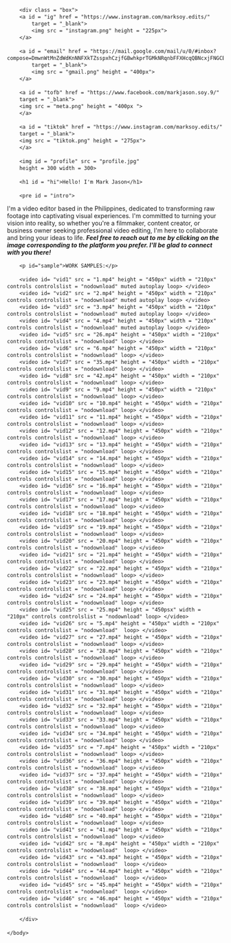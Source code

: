 <!DOCTYPE html>
<html>
    <head>
        <title>
            marksoy.edits
        </title>
        <style>
            #profile {
                position: absolute;
                top: 10px;
                left: 50px;
                border-radius: 50%;
                box-shadow: 7px 10px 15px gray;
            }
            #hi{
                position: absolute;
                top: 10px;
                right: 185px;
                font-size: 70px;
            }
            #intro{
                position: absolute;
                top:120px;
                left: 395px;
                font-size: 27px;
                text-align: justify;
            }
            #sample{
                position: absolute;
                top: 500px;
                right: 50px;
                left: 50px;
                font-size: 30px;
            }
            #vid1{
                position: absolute;
                top:550px;
                left: 50px;
            }
            #vid2{
                position: absolute;
                top:550px;
                left: 370px;
            }
            #vid3{
                position: absolute;
                top:550px;
                left: 700px;
            }
            #vid4{
                position: absolute;
                top:550px;
                left: 1000px;
            }
            #vid5{
                position: absolute;
                top:1000px;
                left: 50px;
            }
            #vid6{
                position: absolute;
                top:1000px;
                left: 370px;
            }
            #vid7{
                position: absolute;
                top:1000px;
                left: 700px;
            }
            #vid8{
                position: absolute;
                top:1000px;
                left: 1000px;
            }
            #vid9{
                position: absolute;
                top:1450px;
                left: 50px;
            }
            #vid10{
                position: absolute;
                top:1450px;
                left: 370px;
            }
            #vid11{
                position: absolute;
                top:1450px;
                left: 700px;
            }
            #vid12{
                position: absolute;
                top:1450px;
                left: 1000px;
            }
            #vid13{
                position: absolute;
                top:1900px;
                left: 50px;
            }
            #vid14{
                position: absolute;
                top:1900px;
                left: 370px;
            }
            #vid15{
                position: absolute;
                top:1900px;
                left: 700px;
            }
            #vid16{
                position: absolute;
                top:1900px;
                left: 1000px;
            }
            #vid17{
                position: absolute;
                top:2350px;
                left: 50px;
            }
            #vid18{
                position: absolute;
                top:2350px;
                left: 370px;
            }
            #vid19{
                position: absolute;
                top:2350px;
                left: 700px;
            }
            #vid20{
                position: absolute;
                top:2350px;
                left: 1000px;
            }
            #vid21{
                position: absolute;
                top:2800px;
                left: 50px;
            }
            #vid22{
                position: absolute;
                top:2800px;
                left: 370px;
            }
            #vid23{
                position: absolute;
                top:2800px;
                left: 700px;
            }
            #vid24{
                position: absolute;
                top:2800px;
                left: 1000px;
            }
            #vid25{
                position: absolute;
                top:3250px;
                left: 50px;
            }
            #vid26{
                position: absolute;
                top:3250px;
                left: 370px;
            }
            #vid27{
                position: absolute;
                top:3250px;
                left: 700px;
            }
            #vid28{
                position: absolute;
                top:3250px;
                left: 1000px;
            }
            #vid29{
                position: absolute;
                top:3700px;
                left: 50px;
            }
            #vid30{
                position: absolute;
                top:3700px;
                left: 370px;
            }
            #vid31{
                position: absolute;
                top:3700px;
                left: 700px;
            }
            #vid32{
                position: absolute;
                top:3700px;
                left: 1000px;
            }
            #vid33{
                position: absolute;
                top:4150px;
                left: 50px;
            }
            #vid34{
                position: absolute;
                top:4150px;
                left: 370px;
            }
            #vid35{
                position: absolute;
                top:4150px;
                left: 700px;
            }
            #vid36{
                position: absolute;
                top:4150px;
                left: 1000px;
            }
            #vid37{
                position: absolute;
                top:4600px;
                left: 50px;
            }
            #vid38{
                position: absolute;
                top:4600px;
                left: 370px;
            }
            #vid39{
                position: absolute;
                top:4600px;
                left: 700px;
            }
            #vid40{
                position: absolute;
                top:4600px;
                left: 1000px;
            }
            #vid41{
                position: absolute;
                top: 5050px;
                left: 50px;
            }
            #vid42{
                position: absolute;
                top:5050px;
                left: 370px;
            }
            #vid43{
                position: absolute;
                top:5050px;
                left: 700px;
            }
            #vid44{
                position: absolute;
                top:5050px;
                left: 1000px;
            }
            #vid45{
                position: absolute;
                top:5500px;
                left: 50px;
            }
            #vid46{
                position: absolute;
                top:5500px;
                left: 370px;
            }
            body{
                margin: 0;
                width: 100vw;
                height: 100vh;
            }       
            #ig{
                position: absolute;
                top: 360px;
                left: 600px;
                cursor: pointer;
            }
            #tiktok{
                position: absolute;
                top: 335px;
                left: 785px;
            }
            #tofb{
                position: absolute;
                top: 270px;
                left: 350px;
            }
            #email{
                position: absolute;
                top: 270px;
                left: 950px;
            }
            #contact{
                position: absolute;
                top: 500px;
                left: 325px;
            }
            .box{
                height: auto;
                width: 100%;
            }
        </style>
    </head>
    <body> 
        
        <div class = "box">
        <a id = "ig" href = "https://www.instagram.com/marksoy.edits/"
            target = "_blank">
            <img src = "instagram.png" height = "225px">
        </a>

        <a id = "email" href = "https://mail.google.com/mail/u/0/#inbox?compose=DmwnWtMnZdWdKnNNFXkTZsspxhCzjfGBwhkprTGMkNRqnbFFXHcqQBNcxjFNGCBFFFzQmGRwzvwQ"
            target = "_blank">
            <img src = "gmail.png" height = "400px">
        </a>

        <a id = "tofb" href = "https://www.facebook.com/markjason.soy.9/"
        target = "_blank">
        <img src = "meta.png" height = "400px ">
        </a>

        <a id = "tiktok" href = "https://www.instagram.com/marksoy.edits/"
        target = "_blank">
        <img src = "tiktok.png" height = "275px">
        </a>

        <img id = "profile" src = "profile.jpg"
        height = 300 width = 300>

        <h1 id = "hi">Hello! I'm Mark Jason</h1>

        <pre id = "intro">
I'm a video editor based in the Philippines, dedicated to
transforming raw footage into captivating visual experiences. I'm
committed to turning your vision into reality, so whether you're a 
filmmaker, content creator, or business owner seeking professional 
video editing, I'm here to collaborate and bring your ideas to life.
<b><i>Feel free to reach out to me by clicking on the image corresponding
to the platform you prefer. I'll be glad to connect with you there!
             </i>
            </b>
        </pre>

        <p id="sample">WORK SAMPLES:</p>

        <video id= "vid1" src = "1.mp4" height = "450px" width = "210px" controls controlslist = "nodownload" muted autoplay loop> </video>
        <video id= "vid2" src = "2.mp4" height = "450px" width = "210px" controls controlslist = "nodownload" muted autoplay loop> </video>
        <video id= "vid3" src = "3.mp4" height = "450px" width = "210px" controls controlslist = "nodownload" muted autoplay loop> </video>
        <video id= "vid4" src = "4.mp4" height = "450px" width = "210px" controls controlslist = "nodownload" muted autoplay loop> </video>
        <video id= "vid5" src = "26.mp4" height = "450px" width = "210px" controls controlslist = "nodownload" loop> </video>
        <video id= "vid6" src = "6.mp4" height = "450px" width = "210px" controls controlslist = "nodownload" loop> </video>
        <video id= "vid7" src = "35.mp4" height = "450px" width = "210px" controls controlslist = "nodownload" loop> </video>
        <video id= "vid8" src = "42.mp4" height = "450px" width = "210px" controls controlslist = "nodownload" loop> </video>
        <video id= "vid9" src = "9.mp4" height = "450px" width = "210px" controls controlslist = "nodownload" loop> </video>
        <video id= "vid10" src = "10.mp4" height = "450px" width = "210px" controls controlslist = "nodownload" loop> </video>
        <video id= "vid11" src = "11.mp4" height = "450px" width = "210px" controls controlslist = "nodownload" loop> </video>
        <video id= "vid12" src = "12.mp4" height = "450px" width = "210px" controls controlslist = "nodownload" loop> </video>
        <video id= "vid13" src = "13.mp4" height = "450px" width = "210px" controls controlslist = "nodownload" loop> </video>
        <video id= "vid14" src = "14.mp4" height = "450px" width = "210px" controls controlslist = "nodownload" loop> </video>
        <video id= "vid15" src = "15.mp4" height = "450px" width = "210px" controls controlslist = "nodownload" loop> </video>
        <video id= "vid16" src = "16.mp4" height = "450px" width = "210px" controls controlslist = "nodownload" loop> </video>
        <video id= "vid17" src = "17.mp4" height = "450px" width = "210px" controls controlslist = "nodownload" loop> </video>
        <video id= "vid18" src = "18.mp4" height = "450px" width = "210px" controls controlslist = "nodownload" loop> </video>
        <video id= "vid19" src = "19.mp4" height = "450px" width = "210px" controls controlslist = "nodownload" loop> </video>
        <video id= "vid20" src = "20.mp4" height = "450px" width = "210px" controls controlslist = "nodownload" loop> </video>
        <video id= "vid21" src = "21.mp4" height = "450px" width = "210px" controls controlslist = "nodownload" loop> </video>
        <video id= "vid22" src = "22.mp4" height = "450px" width = "210px" controls controlslist = "nodownload" loop> </video>
        <video id= "vid23" src = "23.mp4" height = "450px" width = "210px" controls controlslist = "nodownload" loop> </video>
        <video id= "vid24" src = "24.mp4" height = "450px" width = "210px" controls controlslist = "nodownload" loop> </video>
        <video id= "vid25" src = "25.mp4" height = "450psx" width = "210px" controls controlslist = "nodownload" loop> </video>
        <video id= "vid26" src = "5.mp4" height = "450px" width = "210px" controls controlslist = "nodownload"  loop> </video>
        <video id= "vid27" src = "27.mp4" height = "450px" width = "210px" controls controlslist = "nodownload" loop> </video>
        <video id= "vid28" src = "28.mp4" height = "450px" width = "210px" controls controlslist = "nodownload" loop> </video>
        <video id= "vid29" src = "29.mp4" height = "450px" width = "210px" controls controlslist = "nodownload" loop> </video>
        <video id= "vid30" src = "30.mp4" height = "450px" width = "210px" controls controlslist = "nodownload" loop> </video>
        <video id= "vid31" src = "31.mp4" height = "450px" width = "210px" controls controlslist = "nodownload" loop> </video>
        <video id= "vid32" src = "32.mp4" height = "450px" width = "210px" controls controlslist = "nodownload" loop> </video>
        <video id= "vid33" src = "33.mp4" height = "450px" width = "210px" controls controlslist = "nodownload" loop> </video>
        <video id= "vid34" src = "34.mp4" height = "450px" width = "210px" controls controlslist = "nodownload" loop> </video>
        <video id= "vid35" src = "7.mp4" height = "450px" width = "210px" controls controlslist = "nodownload" loop> </video>
        <video id= "vid36" src = "36.mp4" height = "450px" width = "210px" controls controlslist = "nodownload" loop> </video>
        <video id= "vid37" src = "37.mp4" height = "450px" width = "210px" controls controlslist = "nodownload" loop> </video>
        <video id= "vid38" src = "38.mp4" height = "450px" width = "210px" controls controlslist = "nodownload" loop> </video>
        <video id= "vid39" src = "39.mp4" height = "450px" width = "210px" controls controlslist = "nodownload" loop> </video>
        <video id= "vid40" src = "40.mp4" height = "450px" width = "210px" controls controlslist = "nodownload" loop> </video>
        <video id= "vid41" src = "41.mp4" height = "450px" width = "210px" controls controlslist = "nodownload" loop> </video>
        <video id= "vid42" src = "8.mp4" height = "450px" width = "210px" controls controlslist = "nodownload"  loop> </video>
        <video id= "vid43" src = "43.mp4" height = "450px" width = "210px" controls controlslist = "nodownload"  loop> </video>
        <video id= "vid44" src = "44.mp4" height = "450px" width = "210px" controls controlslist = "nodownload"  loop> </video>
        <video id= "vid45" src = "45.mp4" height = "450px" width = "210px" controls controlslist = "nodownload"  loop> </video>
        <video id= "vid46" src = "46.mp4" height = "450px" width = "210px" controls controlslist = "nodownload"  loop> </video>

        </div>
        
    </body>
</html>
